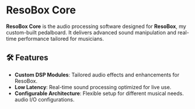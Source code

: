 # ResoBox Core

**ResoBox Core** is the audio processing software designed for **ResoBox**, my custom-built pedalboard. It delivers advanced sound manipulation and real-time performance tailored for musicians.

## 🛠️ Features

- **Custom DSP Modules**: Tailored audio effects and enhancements for ResoBox.
- **Low Latency**: Real-time sound processing optimized for live use.
- **Configurable Architecture**: Flexible setup for different musical needs.
 audio I/O configurations.
